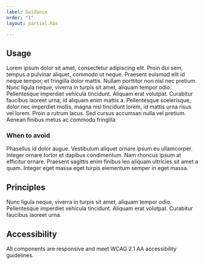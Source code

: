 ```yaml
---
label: Guidance
order: "1"
layout: partial.hbs

---
```

## Usage

Lorem ipsum dolor sit amet, consectetur adipiscing elit. Proin dui sem, tempus a pulvinar aliquet, commodo ut neque. Praesent euismod elit id neque tempor, et fringilla dolor mattis. Nullam porttitor non nisl nec pretium. Nunc ligula neque, viverra in turpis sit amet, aliquam tempor odio. Pellentesque imperdiet vehicula tincidunt. Aliquam erat volutpat. Curabitur faucibus laoreet urna, id aliquam enim mattis a. Pellentesque scelerisque, dolor nec imperdiet mollis, magna nisl tincidunt lorem, id mattis urna risus vel lorem. Proin a rutrum lacus. Sed cursus accumsan nulla vel pretium. Aenean finibus metus ac commodo fringilla

### When to avoid

Phasellus id dolor augue. Vestibulum aliquet ornare ipsum eu ullamcorper. Integer ornare tortor et dapibus condimentum. Nam rhoncus ipsum at efficitur ornare. Praesent sagittis enim finibus leo aliquam ultricies sit amet a quam. Integer eget massa eget turpis elementum semper in eget massa.

## Principles

Nunc ligula neque, viverra in turpis sit amet, aliquam tempor odio. Pellentesque imperdiet vehicula tincidunt. Aliquam erat volutpat. Curabitur faucibus laoreet urna.

## Accessibility

All components are responsive and meet WCAG 2.1 AA accessibility guidelines.